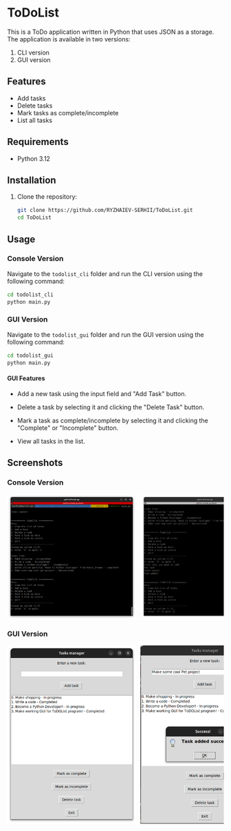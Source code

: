 # ToDoList

This is a ToDo application written in Python that uses JSON as a storage. The application is available in two versions:

1. CLI version
2. GUI version

## Features

- Add tasks
- Delete tasks
- Mark tasks as complete/incomplete
- List all tasks

## Requirements

- Python 3.12

## Installation

1. Clone the repository:
    ```sh
    git clone https://github.com/RYZHAIEV-SERHII/ToDoList.git
    cd ToDoList
    ```

## Usage

### Console Version

Navigate to the `todolist_cli` folder and run the CLI version using the following command:

```sh
cd todolist_cli
python main.py
```

### GUI Version

Navigate to the `todolist_gui` folder and run the GUI version using the following command:

```sh
cd todolist_gui
python main.py
```

#### GUI Features

- Add a new task using the input field and "Add Task" button.

- Delete a task by selecting it and clicking the "Delete Task" button.

- Mark a task as complete/incomplete by selecting it and clicking the "Complete" or "Incomplete" button.

- View all tasks in the list.

## Screenshots

### Console Version

<div style="display:flex;overflow-x:auto;"> 
<img src="images/todo_cli_view.png" alt="Image 1" style="width:300px;margin-right:10px;"> 
<img src="images/todo_cli_add.png" alt="Image 2" style="width:300px;margin-right:10px;"> 
<img src="images/todo_cli_mark_as_done.png" alt="Image 3" style="width:300px;margin-right:10px;">
<img src="images/todo_cli_mark_as_undone.png" alt="Image 3" style="width:300px;margin-right:10px;">
<img src="images/todo_cli_delete.png" alt="Image 3" style="width:300px;margin-right:10px;">
<img src="images/todo_cli_quit.png" alt="Image 3" style="width:300px;margin-right:10px;">
</div>

### GUI Version

<div style="display:flex;overflow-x:auto;"> 
<img src="images/gui_screenshot.png" alt="Image 1" style="width:300px;margin-right:10px;"> 
<img src="images/gui_screenshot_add.png" alt="Image 2" style="width:300px;margin-right:10px;"> 
<img src="images/gui_screenshot_del.png" alt="Image 3" style="width:300px;margin-right:10px;">
</div>
